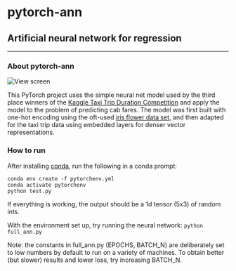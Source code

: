 # pytorch-ann

## Artificial neural network for regression
---
### About pytorch-ann

![View screen](https://www.fast.ai/images/kaggle_taxi.png)

This PyTorch project uses the simple neural net model used by the third place winners of the [Kaggle Taxi Trip Duration Competition](https://www.kaggle.com/c/new-york-city-taxi-fare-prediction) and apply the model to the problem of predicting cab fares. The model was first built with one-hot encoding using the oft-used [iris flower data set](https://en.wikipedia.org/wiki/Iris_flower_data_set), and then adapted for the taxi trip data using embedded layers for denser vector representations.

### How to run
After installing [conda](https://docs.conda.io/projects/conda/en/latest/user-guide/install/index.html), run the following in a conda prompt:
```
conda env create -f pytorchenv.yml
conda activate pytorchenv
python test.py
```
If everything is working, the output should be a 1d tensor (5x3) of random ints. 

With the environment set up, try running the neural network:
`python full_ann.py`

Note: the constants in full_ann.py (EPOCHS, BATCH_N) are deliberately set to low numbers by default to run on a variety of machines. To obtain better (but slower) results and lower loss, try increasing BATCH_N.

